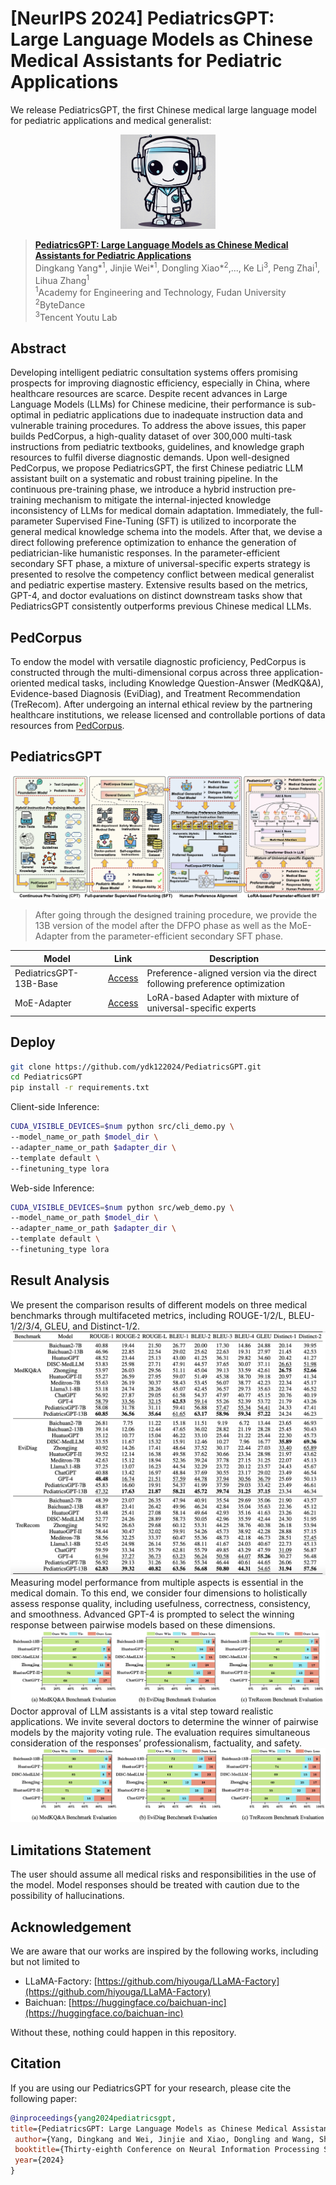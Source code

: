 # [NeurIPS 2024] PediatricsGPT: Large Language Models as Chinese Medical Assistants for Pediatric Applications

We release PediatricsGPT, the first Chinese medical large language model for pediatric applications and medical generalist:

<p align="center">
  <img src="images/log.png" alt="teaser" width="30%">
</p>

> [**PediatricsGPT: Large Language Models as Chinese Medical Assistants for Pediatric Applications**](https://arxiv.org/pdf/2405.19266)        
>  Dingkang Yang\*<sup>1</sup>, Jinjie Wei\*<sup>1</sup>, Dongling Xiao\*<sup>2</sup>,..., Ke Li<sup>3</sup>, Peng Zhai<sup>1</sup>, Lihua Zhang<sup>1</sup> <br>
>  <sup>1</sup>Academy for Engineering and Technology, Fudan University <br>
>  <sup>2</sup>ByteDance <br>
>  <sup>3</sup>Tencent Youtu Lab <br>



## Abstract

Developing intelligent pediatric consultation systems offers promising prospects for improving diagnostic efficiency, especially in China, where healthcare resources are scarce.
Despite recent advances in Large Language Models (LLMs) for Chinese medicine, their performance is sub-optimal in pediatric applications due to inadequate instruction data and vulnerable training procedures. To address the above issues, this paper builds PedCorpus, a high-quality dataset of over 300,000 multi-task instructions from pediatric textbooks, guidelines, and knowledge graph resources to fulfil diverse diagnostic demands.
Upon well-designed PedCorpus, we propose PediatricsGPT, the first Chinese pediatric LLM assistant built on a systematic and robust training pipeline.
In the continuous pre-training phase, we introduce a hybrid instruction pre-training mechanism to mitigate the internal-injected knowledge inconsistency of LLMs for medical domain adaptation.
Immediately, the full-parameter Supervised Fine-Tuning (SFT) is utilized to incorporate the general medical knowledge schema into the models.
After that, we devise a direct following preference optimization to enhance the generation of pediatrician-like humanistic responses.
In the parameter-efficient secondary SFT phase, a mixture of universal-specific experts strategy is presented to resolve the competency conflict between medical generalist and pediatric expertise mastery. Extensive results based on the metrics, GPT-4, and doctor evaluations on distinct downstream tasks show that PediatricsGPT consistently outperforms previous Chinese medical LLMs.

## PedCorpus

To endow the model with versatile diagnostic proficiency, PedCorpus is constructed through the multi-dimensional corpus across three application-oriented medical tasks, including Knowledge Question-Answer (MedKQ\&A), Evidence-based Diagnosis (EviDiag), and Treatment Recommendation (TreRecom). After undergoing an internal ethical review by the partnering healthcare institutions, we release licensed and controllable portions of data resources from [PedCorpus](https://huggingface.co/datasets/joejoe123/PedCorpus).

## PediatricsGPT

![teaser](images/process.png)
> After going through the designed training procedure, we provide the 13B version of the model after the DFPO phase as well as the MoE-Adapter from the parameter-efficient secondary SFT phase.<br>

| Model            | Link                                                                                           | Description                        |
|-----------------|------------------------------------------------------------------------------------------------|----------------------------|
| PediatricsGPT-13B-Base | [Access](https://huggingface.co/joejoe123/PediatricsGPT-13B/tree/main/PediatricsGPT-base) | Preference-aligned version via the direct following preference optimization |
| MoE-Adapter | [Access](https://huggingface.co/joejoe123/PediatricsGPT-13B/tree/main/MoE-Adapter) | LoRA-based Adapter with mixture of universal-specific experts  |

## Deploy
```sh
git clone https://github.com/ydk122024/PediatricsGPT.git
cd PediatricsGPT
pip install -r requirements.txt
```
Client-side Inference:
```sh
CUDA_VISIBLE_DEVICES=$num python src/cli_demo.py \                 
--model_name_or_path $model_dir \
--adapter_name_or_path $adapter_dir \
--template default \
--finetuning_type lora
```
Web-side Inference:
```sh
CUDA_VISIBLE_DEVICES=$num python src/web_demo.py \                 
--model_name_or_path $model_dir \
--adapter_name_or_path $adapter_dir \
--template default \
--finetuning_type lora
```
## Result Analysis
We present the comparison results of different models on three medical benchmarks through multifaceted metrics, including ROUGE-1/2/L, BLEU-1/2/3/4, GLEU, and Distinct-1/2. 
![teaser](images/eval.png)
Measuring model performance from multiple aspects is essential in the medical domain. To this end, we consider four dimensions to holistically assess response
quality, including usefulness, correctness, consistency, and smoothness. Advanced GPT-4 is prompted to select the winning response between pairwise models based on these dimensions.
![teaser](images/GPT-4_eval.png)
Doctor approval of LLM assistants is a vital step toward realistic applications. We invite several doctors to determine the winner of pairwise models by the majority voting rule. The evaluation requires simultaneous consideration of the responses’ professionalism, factuality, and safety.
![teaser](images/Doctor_eval.png)


## Limitations Statement
The user should assume all medical risks and responsibilities in the use of the model. Model responses should be treated with caution due to the possibility of hallucinations.

## Acknowledgement
We are aware that our works are inspired by the following works, including but not limited to
* LLaMA-Factory: [https://github.com/hiyouga/LLaMA-Factory](https://github.com/hiyouga/LLaMA-Factory)
* Baichuan: [https://huggingface.co/baichuan-inc](https://huggingface.co/baichuan-inc)

Without these, nothing could happen in this repository.

## Citation
If you are using our PediatricsGPT for your research, please cite the following paper:
 ```bibtex
@inproceedings{yang2024pediatricsgpt,
 title={PediatricsGPT: Large Language Models as Chinese Medical Assistants for Pediatric Applications},
  author={Yang, Dingkang and Wei, Jinjie and Xiao, Dongling and Wang, Shunli and Wu, Tong and Li, Gang and Li, Mingcheng and Wang, Shuaibing and Chen, Jiawei and Jiang, Yue and others},
  booktitle={Thirty-eighth Conference on Neural Information Processing Systems (NeurIPS)},
  year={2024}
}
```
